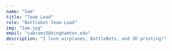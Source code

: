 ```yaml
---
name: "Sam"
title: "Team Lead"
role: "Battlebot Team Lead"
img: "Sam.jpg"
email: "sabrams5@binghamton.edu"
description: "I love airplanes, BattleBots, and 3D printing!"
---
```

